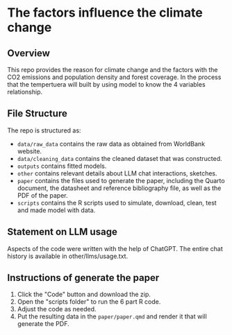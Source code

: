# The factors influence the climate change

## Overview

This repo provides the reason for climate change and the factors with the CO2 emissions and population density and forest coverage. In the process that the tempertuera will built by using model to know the 4 variables relationship.


## File Structure

The repo is structured as:

-   `data/raw_data` contains the raw data as obtained from WorldBank website.
-   `data/cleaning_data` contains the cleaned dataset that was constructed.
-   `outputs` contains fitted models. 
-   `other` contains relevant details about LLM chat interactions, sketches.
-   `paper` contains the files used to generate the paper, including the Quarto document, the datasheet and reference bibliography file, as well as the PDF of the paper. 
-   `scripts` contains the R scripts used to simulate, download, clean, test and made model with data.

## Statement on LLM usage

Aspects of the code were written with the help of ChatGPT. The entire chat history is available in other/llms/usage.txt.

##  Instructions of generate the paper
1. Click the "Code" button and download the zip.
2. Open the "scripts folder" to run the 6 part R code.
3. Adjust the code as needed.
4. Put the resulting data in the `paper/paper.qmd` and render it that will generate the PDF.

